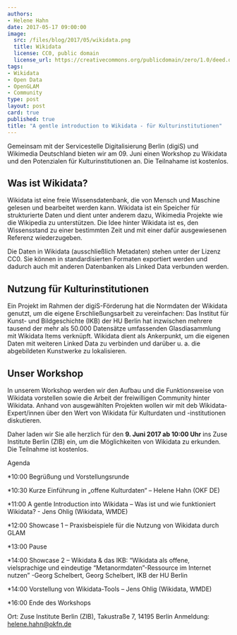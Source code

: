 ```yaml
---
authors:
- Helene Hahn
date: 2017-05-17 09:00:00
image:
  src: /files/blog/2017/05/wikidata.png
  title: Wikidata
  license: CC0, public domain
  license_url: https://creativecommons.org/publicdomain/zero/1.0/deed.de
tags:
- Wikidata
- Open Data
- OpenGLAM
- Community
type: post
layout: post
card: true
published: true
title: "A gentle introduction to Wikidata - für Kulturinstitutionen"
---
```


Gemeinsam mit der Servicestelle Digitalisierung Berlin (digiS) und Wikimedia Deutschland bieten wir am 09. Juni einen Workshop zu Wikidata und den Potenzialen für Kulturinstitutionen an. Die Teilnahame ist kostenlos.

## Was ist Wikidata?

Wikidata ist eine freie Wissensdatenbank, die von Mensch und Maschine gelesen und bearbeitet werden kann. Wikidata ist ein Speicher für strukturierte Daten und dient unter anderem dazu, Wikimedia Projekte wie die Wikipedia zu unterstützen. Die Idee hinter Wikidata ist es, den Wissensstand zu einer bestimmten Zeit und mit einer dafür ausgewiesenen Referenz wiederzugeben. 

Die Daten in Wikidata (ausschließlich Metadaten) stehen unter der Lizenz CC0. Sie können in standardisierten Formaten exportiert werden und dadurch auch mit anderen Datenbanken als Linked Data verbunden werden. 

## Nutzung für Kulturinstitutionen

Ein Projekt im Rahmen der digiS-Förderung hat die Normdaten der Wikidata genutzt, um die eigene Erschließungsarbeit zu vereinfachen: Das Institut für Kunst- und Bildgeschichte (IKB) der HU Berlin hat inzwischen mehrere tausend der mehr als 50.000 Datensätze umfassenden Glasdiasammlung mit Wikidata Items verknüpft. Wikidata dient als Ankerpunkt, um die eigenen Daten mit weiteren Linked Data zu verbinden und darüber u. a. die abgebildeten Kunstwerke zu lokalisieren.

## Unser Workshop

In unserem Workshop werden wir den Aufbau und die Funktionsweise von Wikidata vorstellen sowie die Arbeit der freiwilligen Community hinter Wikidata. Anhand von ausgewählten Projekten wollen wir mit deb Wikidata-Expert/innen über den Wert von Wikidata für Kulturdaten und -institutionen diskutieren. 

Daher laden wir Sie alle herzlich für den **9. Juni 2017 ab 10:00 Uhr** ins Zuse Institute Berlin (ZIB) ein, um die Möglichkeiten von Wikidata zu erkunden.
Die Teilnahme ist kostenlos.

Agenda

*10:00 Begrüßung und Vorstellungsrunde

*10:30 Kurze Einführung in „offene Kulturdaten“ – Helene Hahn (OKF DE)

*11:00 A gentle Introduction into Wikidata – Was ist und wie funktioniert Wikidata? - Jens Ohlig (Wikidata, WMDE)

*12:00 Showcase 1 – Praxisbeispiele für die Nutzung von Wikidata durch GLAM

*13:00 Pause

*14:00 Showcase 2 – Wikidata & das IKB: “Wikidata als offene, vielsprachige und eindeutige “Metanormdaten”-Ressource im Internet nutzen” -Georg Schelbert, Georg Schelbert, IKB der HU Berlin

*14:00 Vorstellung von Wikidata-Tools – Jens Ohlig (Wikidata, WMDE)

*16:00 Ende des Workshops

Ort: Zuse Institute Berlin (ZIB), Takustraße 7, 14195 Berlin
Anmeldung: [helene.hahn@okfn.de](mailto:helene.hahn@okfn.de)

